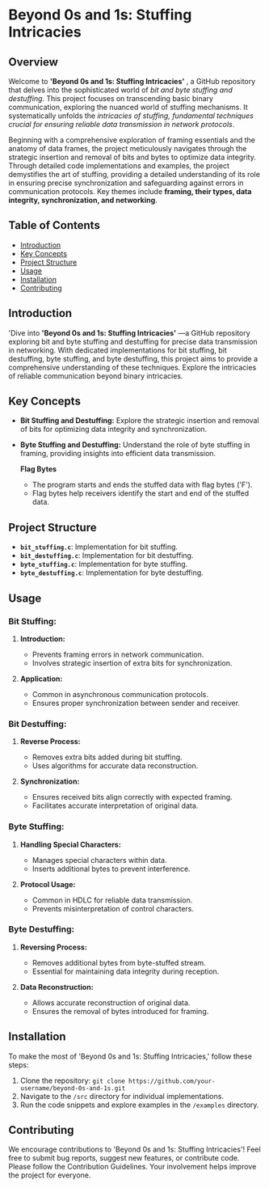# Beyond 0s and 1s: Stuffing Intricacies

## Overview

Welcome to **'Beyond 0s and 1s: Stuffing Intricacies'** , a GitHub repository that delves into the sophisticated world of *bit and byte stuffing and destuffing*. This project focuses on transcending basic binary communication, exploring the nuanced world of stuffing mechanisms. It systematically unfolds the *intricacies of stuffing, fundamental techniques crucial for ensuring reliable data transmission in network protocols*.

Beginning with a comprehensive exploration of framing essentials and the anatomy of data frames, the project meticulously navigates through the strategic insertion and removal of bits and bytes to optimize data integrity. Through detailed code implementations and examples, the project demystifies the art of stuffing, providing a detailed understanding of its role in ensuring precise synchronization and safeguarding against errors in communication protocols. Key themes include **framing, their types, data integrity, synchronization, and networking**.

## Table of Contents

- [Introduction](#introduction)
- [Key Concepts](#key-concepts)
- [Project Structure](#project-structure)
- [Usage](#usage)
- [Installation](#installation)
- [Contributing](#contributing)

## Introduction

'Dive into **'Beyond 0s and 1s: Stuffing Intricacies'** —a GitHub repository exploring bit and byte stuffing and destuffing for precise data transmission in networking. With dedicated implementations for bit stuffing, bit destuffing, byte stuffing, and byte destuffing, this project aims to provide a comprehensive understanding of these techniques. Explore the intricacies of reliable communication beyond binary intricacies.

## Key Concepts

- **Bit Stuffing and Destuffing:** Explore the strategic insertion and removal of bits for optimizing data integrity and synchronization.
- **Byte Stuffing and Destuffing:** Understand the role of byte stuffing in framing, providing insights into efficient data transmission.

   **Flag Bytes**
   - The program starts and ends the stuffed data with flag bytes ('F').
   - Flag bytes help receivers identify the start and end of the stuffed data.

## Project Structure

- **`bit_stuffing.c`**: Implementation for bit stuffing.
- **`bit_destuffing.c`**: Implementation for bit destuffing.
- **`byte_stuffing.c`**: Implementation for byte stuffing.
- **`byte_destuffing.c`**: Implementation for byte destuffing.

## Usage

### Bit Stuffing:
1. **Introduction:**
   - Prevents framing errors in network communication.
   - Involves strategic insertion of extra bits for synchronization.

2. **Application:**
   - Common in asynchronous communication protocols.
   - Ensures proper synchronization between sender and receiver.

### Bit Destuffing:
1. **Reverse Process:**
   - Removes extra bits added during bit stuffing.
   - Uses algorithms for accurate data reconstruction.

2. **Synchronization:**
   - Ensures received bits align correctly with expected framing.
   - Facilitates accurate interpretation of original data.

### Byte Stuffing:
1. **Handling Special Characters:**
   - Manages special characters within data.
   - Inserts additional bytes to prevent interference.

2. **Protocol Usage:**
   - Common in HDLC for reliable data transmission.
   - Prevents misinterpretation of control characters.

### Byte Destuffing:
1. **Reversing Process:**
   - Removes additional bytes from byte-stuffed stream.
   - Essential for maintaining data integrity during reception.

2. **Data Reconstruction:**
   - Allows accurate reconstruction of original data.
   - Ensures the removal of bytes introduced for framing.

## Installation

To make the most of 'Beyond 0s and 1s: Stuffing Intricacies,' follow these steps:

1. Clone the repository: `git clone https://github.com/your-username/beyond-0s-and-1s.git`
2. Navigate to the `/src` directory for individual implementations.
3. Run the code snippets and explore examples in the `/examples` directory.

## Contributing

We encourage contributions to 'Beyond 0s and 1s: Stuffing Intricacies'! Feel free to submit bug reports, suggest new features, or contribute code. Please follow the Contribution Guidelines. Your involvement helps improve the project for everyone.

